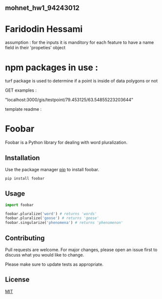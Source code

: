 ## mohnet_hw1_94243012
# Faridodin Hessami

assumption : for the inputs it is manditory for each feature to have a name field in their 'propeties' object

# npm packages in use :

turf package is used to determine if a point is inside of data polygons or not

GET examples :

"localhost:3000/gis/testpoint/79.453125/63.54855223203644"


template readme :

# Foobar

Foobar is a Python library for dealing with word pluralization.

## Installation

Use the package manager [pip](https://pip.pypa.io/en/stable/) to install foobar.

```bash
pip install foobar
```

## Usage

```python
import foobar

foobar.pluralize('word') # returns 'words'
foobar.pluralize('goose') # returns 'geese'
foobar.singularize('phenomena') # returns 'phenomenon'
```

## Contributing
Pull requests are welcome. For major changes, please open an issue first to discuss what you would like to change.

Please make sure to update tests as appropriate.

## License
[MIT](https://choosealicense.com/licenses/mit/)